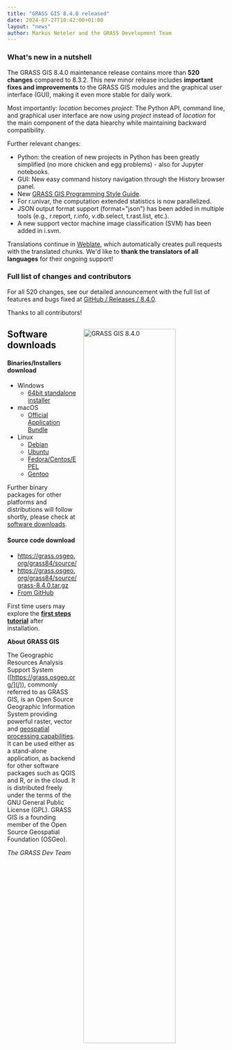 ```yaml
---
title: "GRASS GIS 8.4.0 released"
date: 2024-07-27T10:42:00+01:00
layout: "news"
author: Markus Neteler and the GRASS Development Team
---
```


### What's new in a nutshell

The GRASS GIS 8.4.0 maintenance release contains more than **520 changes**
compared to 8.3.2. This new minor release includes
**important fixes and improvements** to the GRASS GIS modules and the
graphical user interface (GUI), making it even more stable for daily work.

Most importantly: _location_ becomes _project_: The Python API, command line,
and graphical user interface are now using _project_ instead of _location_
for the main component of the data hiearchy while maintaining backward compatibility.

Further relevant changes:

- Python: the creation of new projects in Python has been greatly simplified (no more
  chicken and egg problems) - also for Jupyter notebooks.
- GUI: New easy command history navigation through the History browser panel.
- New [GRASS GIS Programming Style Guide](https://github.com/OSGeo/grass/blob/main/doc/development/style_guide.md).
- For r.univar, the computation extended statistics is now parallelized.
- JSON output format support (format="json") has been added in multiple tools
  (e.g., r.report, r.info, v.db.select, t.rast.list, etc.).
- A new support vector machine image classification (SVM) has been added in i.svm.

Translations continue in
[Weblate](https://weblate.osgeo.org/projects/grass-gis/), which
automatically creates pull requests with the translated chunks.
We'd like to **thank the translators of all languages** for their
ongoing support!

### Full list of changes and contributors

For all 520 changes, see our detailed announcement with the full list of
features and bugs fixed at
[GitHub / Releases / 8.4.0](https://github.com/OSGeo/grass/releases/tag/8.4.0).

Thanks to all contributors!

<a href="/images/news/grass840_XXX.png">
  <img src="/images/news/grass840_XXX..png"
   alt="GRASS GIS 8.4.0"
   title="GRASS GIS 8.4.0"
   width="65%" style="float:right;padding-left:15px;padding-top:15px">
</a>

## Software downloads

#### Binaries/Installers download

- Windows
  - [64bit standalone installer](https://grass.osgeo.org/grass84/binary/mswindows/native/WinGRASS-8.4.0-1-Setup.exe)
- macOS
  - [Official Application Bundle](https://cmbarton.github.io/grass-mac/download/)
- Linux
  - [Debian](https://tracker.debian.org/pkg/grass)
  - [Ubuntu](https://launchpad.net/~ubuntugis/+archive/ubuntu/ubuntugis-unstable)
  - [Fedora/Centos/EPEL](https://src.fedoraproject.org/rpms/grass)
  - [Gentoo](https://packages.gentoo.org/packages/sci-geosciences/grass)

Further binary packages for other platforms and distributions will follow shortly,
please check at [software downloads](/download/software/).

#### Source code download

- <https://grass.osgeo.org/grass84/source/>
- <https://grass.osgeo.org/grass84/source/grass-8.4.0.tar.gz>
- [From GitHub](https://github.com/OSGeo/grass/releases/tag/8.4.0)

First time users may explore the [**first steps tutorial**](/learn/) after
installation.

**About GRASS GIS**

The Geographic Resources Analysis Support System
([https://grass.osgeo.org/](/)), commonly referred to as GRASS GIS, is
an Open Source Geographic Information System providing powerful raster,
vector and [geospatial processing capabilities](https://grass.osgeo.org/learn/overview/).
It can be used either as a stand-alone application, as backend for other
software packages such as QGIS and R, or in the cloud. It is
distributed freely under the terms of the GNU General Public License (GPL).
GRASS GIS is a founding member of the Open Source Geospatial Foundation (OSGeo).

_The GRASS Dev Team_
